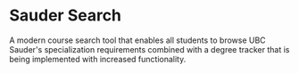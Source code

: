 # Sauder Search

A modern course search tool that enables all students to browse UBC Sauder's specialization requirements combined with a degree tracker that is being implemented with increased functionality.
